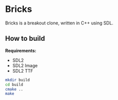 # Bricks

Bricks is a breakout clone, written in C++ using SDL.

## How to build

**Requirements:**
- SDL2
- SDL2 Image
- SDL2 TTF

```bash
mkdir build
cd build
cmake ..
make
```
